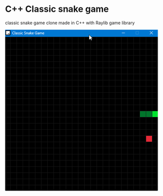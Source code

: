 # C++ Classic snake game

classic snake game clone made in C++ with Raylib game library

![Demo](./Animation.gif)
